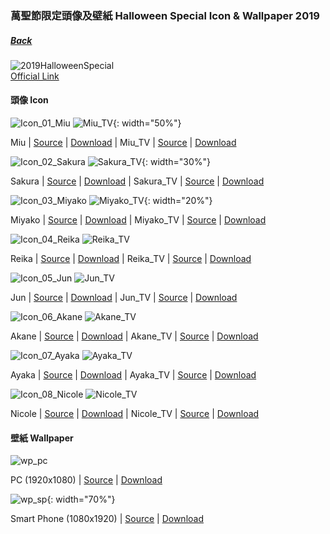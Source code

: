 ### 萬聖節限定頭像及壁紙 Halloween Special Icon & Wallpaper 2019
##### [Back](../readme.md)

![2019HalloweenSpecial](../Img/2019HalloweenSpecial.JPG)  
[Official Link](https://227anime.com/special/halloween/)

#### 頭像 Icon
![Icon_01_Miu](../Album/2019HalloweenSpecial/Icon_01_Miu.PNG)
![Miu_TV](../Album/2019HalloweenSpecial/Miu_TV.PNG){: width="50%"}

 Miu | [Source](https://227anime.com/assets/img/special/halloween/icon_01.png) | [Download](https://github.com/LYHPandaKing/227PhotoBackup/raw/master/Album/2019HalloweenSpecial/Icon_01_Miu.PNG) | Miu_TV | [Source](https://twitter.com/227anime/status/1189814262035701761) | [Download](https://github.com/LYHPandaKing/227PhotoBackup/raw/master/Album/2019HalloweenSpecial/Miu_TV.PNG)

![Icon_02_Sakura](../Album/2019HalloweenSpecial/Icon_02_Sakura.PNG)
![Sakura_TV](../Album/2019HalloweenSpecial/Sakura_TV.PNG){: width="30%"}

 Sakura | [Source](https://227anime.com/assets/img/special/halloween/icon_02.png) | [Download](https://github.com/LYHPandaKing/227PhotoBackup/raw/master/Album/2019HalloweenSpecial/Icon_02_Sakura.PNG) | Sakura_TV | [Source](https://twitter.com/227anime/status/1189814262035701761) | [Download](https://github.com/LYHPandaKing/227PhotoBackup/raw/master/Album/2019HalloweenSpecial/Sakura_TV.PNG)
 
![Icon_03_Miyako](../Album/2019HalloweenSpecial/Icon_03_Miyako.PNG)
![Miyako_TV](../Album/2019HalloweenSpecial/Miyako_TV.PNG){: width="20%"}

 Miyako | [Source](https://227anime.com/assets/img/special/halloween/icon_03.png) | [Download](https://github.com/LYHPandaKing/227PhotoBackup/raw/master/Album/2019HalloweenSpecial/Icon_03_Miyako.PNG) | Miyako_TV | [Source](https://twitter.com/227anime/status/1189814262035701761) | [Download](https://github.com/LYHPandaKing/227PhotoBackup/raw/master/Album/2019HalloweenSpecial/Miyako_TV.PNG)

![Icon_04_Reika](../Album/2019HalloweenSpecial/Icon_04_Reika.PNG)
![Reika_TV](../Album/2019HalloweenSpecial/Reika_TV.PNG)

 Reika | [Source](https://227anime.com/assets/img/special/halloween/icon_04.png) | [Download](https://github.com/LYHPandaKing/227PhotoBackup/raw/master/Album/2019HalloweenSpecial/Icon_04_Reika.PNG) | Reika_TV | [Source](https://twitter.com/227anime/status/1189814262035701761) | [Download](https://github.com/LYHPandaKing/227PhotoBackup/raw/master/Album/2019HalloweenSpecial/Reika_TV.PNG)
 
![Icon_05_Jun](../Album/2019HalloweenSpecial/Icon_05_Jun.PNG)
![Jun_TV](../Album/2019HalloweenSpecial/Jun_TV.PNG)

 Jun | [Source](https://227anime.com/assets/img/special/halloween/icon_05.png) | [Download](https://github.com/LYHPandaKing/227PhotoBackup/raw/master/Album/2019HalloweenSpecial/Icon_05_Jun.PNG) | Jun_TV | [Source](https://twitter.com/227anime/status/1189814262035701761) | [Download](https://github.com/LYHPandaKing/227PhotoBackup/raw/master/Album/2019HalloweenSpecial/Jun_TV.PNG)
 
![Icon_06_Akane](../Album/2019HalloweenSpecial/Icon_06_Akane.PNG)
![Akane_TV](../Album/2019HalloweenSpecial/Akane_TV.PNG)

 Akane | [Source](https://227anime.com/assets/img/special/halloween/icon_06.png) | [Download](https://github.com/LYHPandaKing/227PhotoBackup/raw/master/Album/2019HalloweenSpecial/Icon_06_Akane.PNG) | Akane_TV | [Source](https://twitter.com/227anime/status/1189814262035701761) | [Download](https://github.com/LYHPandaKing/227PhotoBackup/raw/master/Album/2019HalloweenSpecial/Akane_TV.PNG)
 
![Icon_07_Ayaka](../Album/2019HalloweenSpecial/Icon_07_Ayaka.PNG)
![Ayaka_TV](../Album/2019HalloweenSpecial/Ayaka_TV.PNG)

 Ayaka | [Source](https://227anime.com/assets/img/special/halloween/icon_07.png) | [Download](https://github.com/LYHPandaKing/227PhotoBackup/raw/master/Album/2019HalloweenSpecial/Icon_07_Ayaka.PNG) | Ayaka_TV | [Source](https://twitter.com/227anime/status/1189814262035701761) | [Download](https://github.com/LYHPandaKing/227PhotoBackup/raw/master/Album/2019HalloweenSpecial/Ayaka_TV.PNG)

![Icon_08_Nicole](../Album/2019HalloweenSpecial/Icon_08_Nicole.PNG)
![Nicole_TV](../Album/2019HalloweenSpecial/Nicole_TV.PNG)

 Nicole | [Source](https://227anime.com/assets/img/special/halloween/icon_08.png) | [Download](https://github.com/LYHPandaKing/227PhotoBackup/raw/master/Album/2019HalloweenSpecial/Icon_08_Nicole.PNG) | Nicole_TV | [Source](https://twitter.com/227anime/status/1189814262035701761) | [Download](https://github.com/LYHPandaKing/227PhotoBackup/raw/master/Album/2019HalloweenSpecial/Nicole_TV.PNG)
 
#### 壁紙 Wallpaper
 
![wp_pc](../Album/2019HalloweenSpecial/wp_pc.PNG)

 PC (1920x1080) | [Source](https://227anime.com/assets/img/special/halloween/wp_pc.png) | [Download](https://github.com/LYHPandaKing/227PhotoBackup/raw/master/Album/2019HalloweenSpecial/wp_pc.ONG)
 
![wp_sp](../Album/2019HalloweenSpecial/wp_sp.PNG){: width="70%"}

 Smart Phone (1080x1920) | [Source](https://227anime.com/assets/img/special/halloween/wp_sp.png) | [Download](https://github.com/LYHPandaKing/227PhotoBackup/raw/master/Album/2019HalloweenSpecial/wp_sp.PNG)
